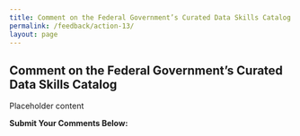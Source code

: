 ```yaml
---
title: Comment on the Federal Government’s Curated Data Skills Catalog
permalink: /feedback/action-13/
layout: page
---
```


## Comment on the Federal Government’s Curated Data Skills Catalog

Placeholder content

**Submit Your Comments Below:**
<div id="touchpoint-action-13"></div>

<script src="https://touchpoints.app.cloud.gov/touchpoints/ed061583/js" async></script>
